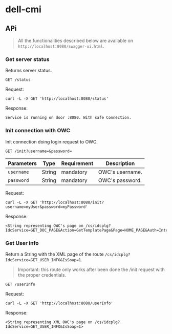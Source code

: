 # dell-cmi

## APi

> All the functionalities described below are available on `http://localhost:8080/swagger-ui.html`.

### Get server status

Returns server status.

```
GET /status
```

Request:

```
curl -L -X GET 'http://localhost:8080/status'
```

Response:

```
Service is running on door :8080. With safe Connection.
```

### Init connection with OWC

Init connection doing login request to OWC.


```
GET /init?username=&password=
```

| Parameters | Type | Requirement | Description     |
|------------|---|-----------|-----------------|
| `username` | String | mandatory | OWC's username. |
| `password` | String | mandatory | OWC's password. |

Request:

```
curl -L -X GET 'http://localhost:8080/init?username=myUser&password=myPassword'
```

Response:

```
<String representing OWC's page on /cs/idcplg?IdcService=GET_DOC_PAGE&Action=GetTemplatePage&Page=HOME_PAGE&Auth=Internet>
```

### Get User info

Return a String with the XML page of the route `/cs/idcplg?IdcService=GET_USER_INFO&IsSoap=1`.

> Important: this route only works after been done the /init request with the proper credentials.

```
GET /userInfo
```

Request:

```
curl -L -X GET 'http://localhost:8080/userInfo'
```

Response:

```
<String representing XML OWC's page on /cs/idcplg?IdcService=GET_USER_INFO&IsSoap=1>
```

